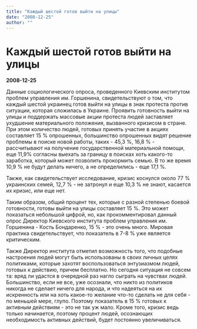 ```yaml
---
title: "Каждый шестой готов выйти на улицы"
date: "2008-12-25"
author: ""
---
```


# Каждый шестой готов выйти на улицы

**2008-12-25** 

Данные социологического опроса, проведенного Киевским институтом проблем управления им. Горшенина, свидетельствуют о том, что каждый шестой украинец готов выйти на улицы в знак протеста против ситуации, которая сложилась в Украине. Проявить готовность выйти на улицы и поддержать массовые акции протеста людей заставляет ухудшение материального положения, вызванного кризисом в стране. При этом количество людей, готовых принять участие в акциях составляет 15 % опрошенных, большинство опрошенных видят решение проблемы в поиске новой работы, таких - 45,3 %, 16,8 % - рассчитывают на получение государственной материальной помощи, еще 11,9% согласны выехать за границу в поисках хоть какого-то заработка, который может позволить прокормить семью. В то же время 10,9 % не будут делать ничего, а не определились - еще 17,1 %.

Также, как свидетельствует исследование, кризис коснулся около 77 % украинских семей, 12,7 % - не затронул и еще 10,3 % не знают, касается их кризис, или еще нет.

Таким образом, общий процент тех, которые с разной степенью боевой готовности, готовы выйти на улицы составляет 15 %. Это может показаться небольшой цифрой, но, как прокомментировал данный опрос Директор Киевского института проблем управления им. Горшенина - Кость Бондаренко, 15 % - это очень много. Мировая практика свидетельствует, что показатель в 7-8 % уже является критическим.

Также Директор института отметил возможность того, что подобные настроения людей могут быть использованы в своих личных целях политиками, которые захотят воспользоваться энтузиазмом людей, готовых к действию, причем бесплатно. Но сегодня ситуация не совсем та: вряд ли удастся в очередной раз нагло сыграть на чувствах людей. Большинство, если не все, уже осознали, что никто из политиков никогда не сделает ничего для народа, и что надеяться на их искренность или на хоть какое-то желание что-то сделать не для себя - по меньшей мере, глупо. Поэтому показатель в 15 % готовых к активным действиям - это не так уж мало. Кроме того, кризис ведь только начинается, поэтому процент людей, осознающих необходимость активных действий, будет постоянно увеличиваться.
